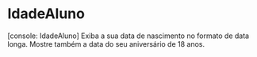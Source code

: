 # IdadeAluno
[console: IdadeAluno] Exiba a sua data de nascimento no formato de data longa. Mostre também a data do seu aniversário de 18 anos.
